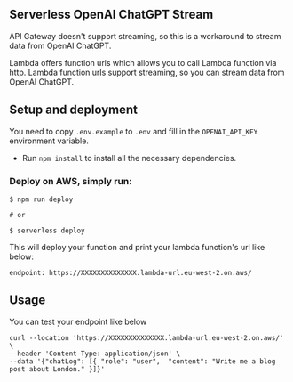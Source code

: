 ## Serverless OpenAI ChatGPT Stream

API Gateway doesn't support streaming, so this is a workaround to stream data from OpenAI ChatGPT.

Lambda offers function urls which allows you to call Lambda function via http. Lambda function urls support streaming, so you can stream data from OpenAI ChatGPT. 

## Setup and deployment
You need to copy `.env.example` to `.env` and fill in the `OPENAI_API_KEY` environment variable.

* Run ```npm install``` to install all the necessary dependencies.
 

### Deploy on AWS, simply run:

```
$ npm run deploy

# or

$ serverless deploy
```

This will deploy your function and print your lambda function's url like below:

```shell
endpoint: https://XXXXXXXXXXXXXX.lambda-url.eu-west-2.on.aws/
```

## Usage

You can test your endpoint like below

```shell
curl --location 'https://XXXXXXXXXXXXXX.lambda-url.eu-west-2.on.aws/' \
--header 'Content-Type: application/json' \
--data '{"chatLog": [{ "role": "user",  "content": "Write me a blog post about London." }]}'
```
